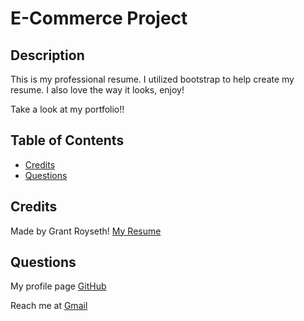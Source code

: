 # E-Commerce Project
    

  
## Description  

This is my professional resume. I utilized bootstrap to help create my resume. I also love the way it looks, enjoy!




Take a look at my portfolio!!
## Table of Contents 


- [Credits](#credits)
- [Questions](#questions)




## Credits
Made by Grant Royseth!
[My Resume](https://github.com/groyseth/New-Pro-Portfoilo-GR/files/8020004/Resume.2.pdf)


## Questions
My profile page [GitHub](https://github.com/groyseth)

Reach me at [Gmail](Groyseth@gmail.com)
